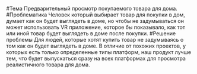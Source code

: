 #Тема
Предварительный просмотр покупаемого товара для дома.
#Проблематика
Человек который выбирает товар для покупки в дом, думает как он будет выглядеть в доме, но чтобы не задумываться он может использовать VR приложение, которое бы показывало, как тот или иной товар будет выглядеть в доме после покупки.
#Решение проблемы
Для людей, которые хотят купить товар не задумываясь о том как он будет выглядеть в доме. В отличие от похожих проектов, у которых есть только определенные типы платформ, наш продукт лучше тем, что будет выпускаться сразу на всех платформах для просмотра реалистичного товара для дома.
